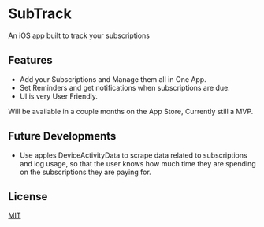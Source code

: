 # SubTrack

An iOS app built to track your subscriptions 

## Features 

- Add your Subscriptions and Manage them all in One App. 
- Set Reminders and get notifications when subscriptions are due. 
- UI is very User Friendly. 

Will be available in a couple months on the App Store, Currently still a MVP.

## Future Developments 
- Use apples DeviceActivityData to scrape data related to subscriptions and log usage, so that the user knows how much time they are spending on the subscriptions they are paying for. 

## License

[MIT](https://choosealicense.com/licenses/mit/)
